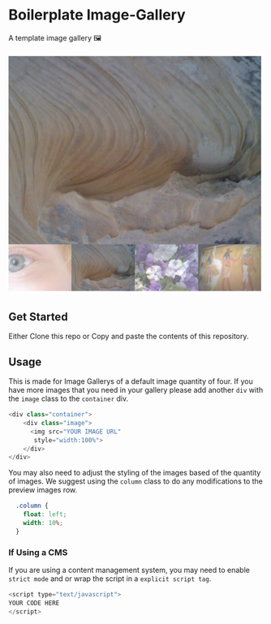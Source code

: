 # Boilerplate Image-Gallery 

A template image gallery 🖼

![Demo Image Gallery](/demo-image-gallery.png)

## Get Started

Either Clone this repo or Copy and paste the contents of this repository.

## Usage

This is made for Image Gallerys of a default image quantity of four. If you have more images that you need in your gallery please add another `div` with the `image` class to the `container` div.
```javascript
<div class="container">
    <div class="image">
      <img src="YOUR IMAGE URL"
       style="width:100%">
    </div>
</div>
```
You may also need to adjust the styling of the images based of the quantity of images. We
suggest using the `column` class to do any modifications to the preview images row.
```CSS
  .column {
    float: left;
    width: 10%;
  }
```
### If Using a CMS
If you are using a content management system, you may need to enable `strict mode` and or wrap the script in a `explicit script tag`.
```javascript
<script type="text/javascript">
YOUR CODE HERE
</script>
```
